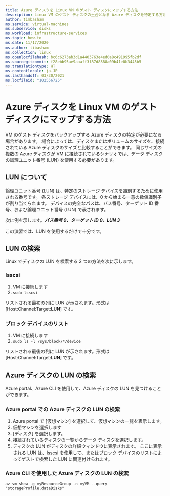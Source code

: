 ```yaml
---
title: Azure ディスクを Linux VM のゲスト ディスクにマップする方法
description: Linux VM のゲスト ディスクの土台となる Azure ディスクを特定する方法を説明します。
author: timbasham
ms.service: virtual-machines
ms.subservice: disks
ms.workload: infrastructure-services
ms.topic: how-to
ms.date: 11/17/2020
ms.author: tibasham
ms.collection: linux
ms.openlocfilehash: bc6c6273ab3d1a4403763e4ed0a8c491995fb2df
ms.sourcegitcommit: f28ebb95ae9aaaff3f87d8388a09b41e0b3445b5
ms.translationtype: HT
ms.contentlocale: ja-JP
ms.lasthandoff: 03/30/2021
ms.locfileid: "102556725"
---
```

# <a name="how-to-map-azure-disks-to-linux-vm-guest-disks"></a>Azure ディスクを Linux VM のゲスト ディスクにマップする方法

VM のゲスト ディスクをバックアップする Azure ディスクの特定が必要になる場合があります。 場合によっては、ディスクまたはボリュームのサイズを、接続されている Azure ディスクのサイズと比較することができます。 同じサイズの複数の Azure ディスクが VM に接続されているシナリオでは、データ ディスクの論理ユニット番号 (LUN) を使用する必要があります。 

## <a name="what-is-a-lun"></a>LUN について

論理ユニット番号 (LUN) は、特定のストレージ デバイスを識別するために使用される番号です。 各ストレージ デバイスには、0 から始まる一意の数値識別子が割り当てられます。 デバイスの完全なパスは、バス番号、ターゲット ID 番号、および論理ユニット番号 (LUN) で表されます。 

次に例を示します。***バス番号 0、ターゲット ID 0、LUN 3***

この演習では、LUN を使用するだけで十分です。

## <a name="finding-the-lun"></a>LUN の検索

Linux でディスクの LUN を検索する 2 つの方法を次に示します。

### <a name="lsscsi"></a>lsscsi

1. VM に接続します
1. `sudo lsscsi`

リストされる最初の列に LUN が示されます。形式は [Host:Channel:Target:**LUN**] です。

### <a name="listing-block-devices"></a>ブロック デバイスのリスト

1. VM に接続します
1. `sudo ls -l /sys/block/*/device`

リストされる最後の列に LUN が示されます。形式は [Host:Channel:Target:**LUN**] です。

## <a name="finding-the-lun-for-the-azure-disks"></a>Azure ディスクの LUN の検索

Azure portal、Azure CLI を使用して、Azure ディスクの LUN を見つけることができます。

### <a name="finding-an-azure-disks-lun-in-the-azure-portal"></a>Azure portal での Azure ディスクの LUN の検索

1. Azure portal で [仮想マシン] を選択して、仮想マシンの一覧を表示します。
1. 仮想マシンを選択します
1. [ディスク] を選択します。
1. 接続されているディスクの一覧からデータ ディスクを選択します。
1. ディスクの LUN がディスクの詳細ウィンドウに表示されます。 ここに表示される LUN は、lsscsi を使用して、またはブロック デバイスのリストによってゲストで検索した LUN に関連付けられます。

### <a name="finding-an-azure-disks-lun-using-azure-cli"></a>Azure CLI を使用した Azure ディスクの LUN の検索

```azurecli-interactive
az vm show -g myResourceGroup -n myVM --query "storageProfile.dataDisks"
```
